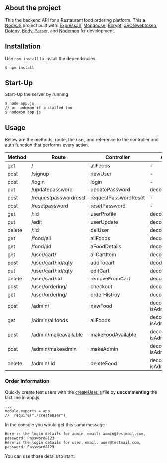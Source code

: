 ## About the project
This the backend API for a Restaurant food ordering platform. This a [NodeJS]() project built with: [ExpressJS](), [Mongoose](), [Bcrypt](), [JSONwebtoken](), [Dotenv](), [Body-Parser](), and [Nodemon]() for development.

## Installation
Use `npm install` to install the dependencies.
```
$ npm install
```

## Start-Up
Start-Up the server by running
```
$ node app.js
// or nodemon if installed too
$ nodemon app.js
```

## Usage
Below are the methods, route, the user, and reference to the controller and auth function that performs every action.

Method | Route | Controller | Auth
-----------|-----------|-----------|-----------
get | / | allFoods | -
post | /signup | newUser | -
post | /login | login | -
put | /updatepassword | updatePassword | decodeToken
post | /requestpasswordreset | requestPasswordReset | -
post | /resetpassword | resetPassword | -
get | /:id | userProfile | decodetoken
put | /edit | userUpdate | decodeToken
delete | /:id | delUser | decodeToken
get | /food/all | allFoods | decodeToken
get | /food/:id | aFoodDetails | decodeToken
get | /user/cart/ | allCartItem | decodeToken
post | /user/cart/:id/:qty | addTocart | deodeToken
put | /user/cart/:id/:qty | editCart | decodeToken
delete | /user/cart/:id | removeFromCart | decodeToken
post | /user/ordering/ | checkout | decodeToken
get | /user/ordering/ | orderHistroy | decodeToken
post | /admin/ | newFood | decodeToken, isAdmin
get | /admin/allfoods | allFoods | decodeToken, isAdmin
post | /admin/makeavailable | makeFoodAvailable | decodeToken, isAdmin
post | /admin/makeadmin | makeAdmin | decodetoken, isAdmin
delete | /admin/:id | deleteFood | decodetoken, isAdmin

### Order Information
Quickly create test users with the [createUser.js]() file by **uncommenting** the last line in app.js 

```
...
module.exports = app
//  require("./createUser")      
```
In the console you would get this same message
```
Here is the login details for admin, email: admin@testmail.com, password: Password&123
Here is the login details for user, email: user@testmail.com, password: Password&123
```
You can use those details to start.
